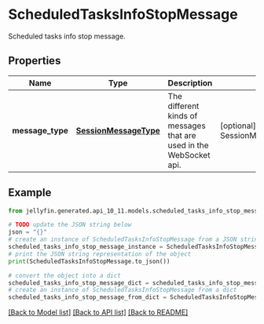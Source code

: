# ScheduledTasksInfoStopMessage

Scheduled tasks info stop message.

## Properties

Name | Type | Description | Notes
------------ | ------------- | ------------- | -------------
**message_type** | [**SessionMessageType**](SessionMessageType.md) | The different kinds of messages that are used in the WebSocket api. | [optional] [readonly] [default to SessionMessageType.SCHEDULEDTASKSINFOSTOP]

## Example

```python
from jellyfin.generated.api_10_11.models.scheduled_tasks_info_stop_message import ScheduledTasksInfoStopMessage

# TODO update the JSON string below
json = "{}"
# create an instance of ScheduledTasksInfoStopMessage from a JSON string
scheduled_tasks_info_stop_message_instance = ScheduledTasksInfoStopMessage.from_json(json)
# print the JSON string representation of the object
print(ScheduledTasksInfoStopMessage.to_json())

# convert the object into a dict
scheduled_tasks_info_stop_message_dict = scheduled_tasks_info_stop_message_instance.to_dict()
# create an instance of ScheduledTasksInfoStopMessage from a dict
scheduled_tasks_info_stop_message_from_dict = ScheduledTasksInfoStopMessage.from_dict(scheduled_tasks_info_stop_message_dict)
```
[[Back to Model list]](../README.md#documentation-for-models) [[Back to API list]](../README.md#documentation-for-api-endpoints) [[Back to README]](../README.md)


